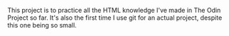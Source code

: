 This project is to practice all the HTML knowledge I've made in The Odin Project so far.
It's also the first time I use git for an actual project, despite this one being so small.
